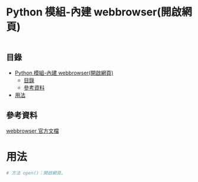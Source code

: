 # Python 模組-內建 webbrowser(開啟網頁)

```
```

## 目錄

- [Python 模組-內建 webbrowser(開啟網頁)](#python-模組-內建-webbrowser開啟網頁)
	- [目錄](#目錄)
	- [參考資料](#參考資料)
- [用法](#用法)

## 參考資料

[webbrowser 官方文檔](https://docs.python.org/3/library/webbrowser.html)

# 用法

```Python
# 方法 open()：開啟網頁。
```
